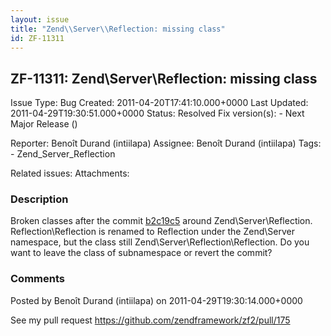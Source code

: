 ```yaml
---
layout: issue
title: "Zend\\Server\\Reflection: missing class"
id: ZF-11311
---
```


ZF-11311: Zend\\Server\\Reflection: missing class
-------------------------------------------------

 Issue Type: Bug Created: 2011-04-20T17:41:10.000+0000 Last Updated: 2011-04-29T19:30:51.000+0000 Status: Resolved Fix version(s): - Next Major Release ()

 Reporter:  Benoît Durand (intiilapa)  Assignee:  Benoît Durand (intiilapa)  Tags: - Zend\_Server\_Reflection

 Related issues:
 Attachments:
### Description

Broken classes after the commit [b2c19c5](https://github.com/zendframework/zf2/commit/b2c19c5e97bbd98f08fbf49ac7f342ba6cae266d) around Zend\\Server\\Reflection. Reflection\\Reflection is renamed to Reflection under the Zend\\Server namespace, but the class still Zend\\Server\\Reflection\\Reflection. Do you want to leave the class of subnamespace or revert the commit?





### Comments

Posted by Benoît Durand (intiilapa) on 2011-04-29T19:30:14.000+0000

See my pull request <https://github.com/zendframework/zf2/pull/175>
